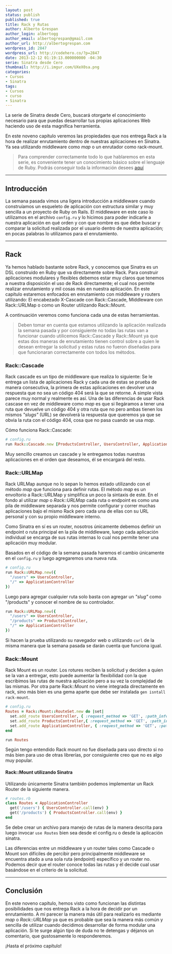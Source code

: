 ```yaml
---
layout: post
status: publish
published: true
title: Rack y Rutas
author: Alberto Grespan
author_login: albertogg
author_email: albertogrespan@gmail.com
author_url: http://albertogrespan.com
wordpress_id: 2847
wordpress_url: http://codehero.co/?p=2847
date: 2013-12-12 01:19:13.000000000 -04:30
serie: Sinatra desde Cero
thumbnail: http://i.imgur.com/UXeX0sa.png
categories:
- Cursos
- Sinatra
tags:
- Cursos
- curso
- Sinatra
---
```

<p>La serie de Sinatra desde Cero, buscará otorgarte el conocimiento necesario para que puedas desarrollar tus propias aplicaciones Web haciendo uso de esta magnifica herramienta.</p>

<p>En este noveno capítulo veremos las propiedades que nos entrega Rack a la hora de realizar enrutamiento dentro de nuestras aplicaciones en Sinatra. Ya sea utilizando middleware como <em>map</em> o un enrutador como rack-mount.</p>

<blockquote>
  <p>Para comprender correctamente todo lo que hablaremos en esta serie, es conveniente tener un conocimiento básico sobre el lenguaje de Ruby. Podrás conseguir toda la información desees <a href="http://codehero.co/category/tutoriales/ruby/">aquí</a></p>
</blockquote>

<hr />

<h2>Introducción</h2>

<p>La semana pasada vimos una ligera introducción a middleware cuando construíamos un esqueleto de aplicación con estructura similar y muy sencilla a un proyecto de Ruby on Rails. El middleware en este caso lo utilizamos en el archivo <code>config.ru</code> y lo hicimos para poder indicarle a nuestra aplicación en qué orden y con que nombre es que debe buscar y comparar la solicitud realizada por el usuario dentro de nuestra aplicación; en pocas palabras lo utilizamos para el enrutamiento.</p>

<hr />

<h2>Rack</h2>

<p>Ya hemos hablado bastante sobre Rack, y conocemos que Sinatra es un DSL construido en Ruby que va directamente sobre Rack. Para construir aplicaciones modulares y flexibles debemos estar muy claros que tenemos a nuestra disposición el uso de Rack directamente; el cual nos permite realizar enrutamiento y mil cosas más en nuestra aplicación. En este capítulo estaremos enfocados en enrutamiento con middleware y routers utilizando: El encabezado X-Cascade con Rack::Cascade, Middleware con Rack::URLMap o como un Router utilizando Rack::Mount.</p>

<p>A continuación veremos como funciona cada una de estas herramientas.</p>

<blockquote>
  <p>Deben tomar en cuenta que estamos utilizando la aplicación realizada la semana pasada y por consiguiente no todas las rutas van a funcionar cuando utilicemos Rack::Cascade y Rack::Mount ya que estas dos maneras de enrutamiento tienen control sobre a quien le desean entregar la solicitud y estas rutas no fueron diseñadas para que funcionaran correctamente con todos los métodos.</p>
</blockquote>

<h3>Rack::Cascade</h3>

<p>Rack cascade es un tipo de middleware que realiza lo siguiente: Se le entrega un lista de aplicaciones Rack y cada una de estas se prueba de manera consecutiva, la primera de estas aplicaciones en devolver una respuesta que no sea un código 404 será la que se retorne. A simple vista parece muy normal y realmente es así. Una de las diferencias de usar Rack cascase en vez de middleware como <em>map</em> es que si llegáramos a tener una ruta que devuelve un código 404 y otra ruta que no pero ambas tienen los mismos <em>"slugs"</em> (URL) se devolverá la respuesta que queremos ya que se obvia la ruta con el código 404, cosa que no pasa cuando se usa <em>map</em>.</p>

<p>Cómo funciona Rack::Cascade:</p>

```ruby
# config.ru
run Rack::Cascade.new [ProductsController, UsersController, ApplicationController]
```

<p>Muy sencillo creamos un cascade y le entregamos todas nuestras aplicaciones en el orden que deseamos, él se encargará del resto.</p>

<h3>Rack::URLMap</h3>

<p>Rack URLMap aunque no lo sepan lo hemos estado utilizando con el método <em>map</em> que funciona para definir rutas. El método <em>map</em> es un envoltorio a Rack::URLMap y simplifica un poco la sintaxis de este. En el fondo al utilizar <em>map</em> o <em>Rack::URLMap</em> cada ruta o endpoint es como una pila de middleware separada y nos permite configurar y correr muchas aplicaciones bajo el mismo Rack pero cada una de ellas con su URL personal y con su propio middleware interno.</p>

<p>Como Sinatra en sí es un router, nosotros únicamente debemos definir un endpoint o ruta principal en la pila de middleware, luego cada aplicación individual se encarga de sus rutas internas lo cual nos permite tener una aplicación muy modular.</p>

<p>Basados en el código de la semana pasada haremos el cambio únicamente en el <code>config.ru</code> y luego agregaremos una nueva ruta.</p>

```ruby
# config.ru
run Rack::URLMap.new({
  "/users" => UsersController,
  "/" => ApplicationController
})
```

<p>Luego para agregar cualquier ruta solo basta con agregar un <em>"slug"</em> como "/products" y conocer el nombre de su controlador.</p>

```ruby
run Rack::URLMap.new({
  "/users" => UsersController,
  "/products" => ProductsController,
  "/" => ApplicationController
})
```

<p>Si hacen la prueba utilizando su navegador web o utilizando <code>curl</code> de la misma manera que la semana pasada se darán cuenta que funciona igual.</p>

<h3>Rack::Mount</h3>

<p>Rack Mount es un router. Los rotures reciben la solicitud y deciden a quien se la van a entregar, esto puede aumentar la flexibilidad con la que escribimos las rutas de nuestra aplicación pero a su vez la complejidad de las mismas. Por otra parte Rack::Mount no viene integrada directamente en rack, sino más bien es una gema aparte que debe ser instalada <code>gen isntall rack-mount</code>.</p>

```ruby
# config.ru
Routes = Rack::Mount::RouteSet.new do |set|
  set.add_route UsersController, { :request_method => 'GET', :path_info => %r{^/users$} }
  set.add_route ProductsController,{ :request_method => 'GET', :path_info => %r{^/products$} }
  set.add_route ApplicationController, { :request_method => 'GET', :path_info => %r{^/$} }
end

run Routes
```

<p>Según tengo entendido Rack mount no fue diseñada para uso directo si no más bien para uso de otras librerías, por consiguiente creo que no es algo muy popular.</p>

<h4>Rack::Mount utilizando Sinatra</h4>

<p>Utilizando únicamente Sinatra también podemos implementar un Rack Router de la siguiente manera.</p>

```ruby
# routes.rb
class Routes < ApplicationController
  get('/users') { UsersController.call(env) }
  get('/products') { ProductsController.call(env) }
end
```

<p>Se debe crear un archivo para manejo de rutas de la manera descrita para luego invocar <code>use Routes</code> bien sea desde el config.ru o desde la aplicación sinatra.</p>

<p>Las diferencias entre un middleware y un router tales como Cascade o Mount son difíciles de percibir pero principalmente middleware se encuentra atado a una sola ruta (endpoint) específico y un router no. Podemos decir que el router conoce todas las rutas y él decide cual usar basándose en el criterio de la solicitud.</p>

<hr />

<h2>Conclusión</h2>

<p>En este noveno capítulo, hemos visto como funcionan las distintas posibilidades que nos entrega Rack a la hora de decidir por un enrutamiento. A mi parecer la manera más útil para realizarlo es mediante <em>map</em> o <em>Rack::URLMap</em> ya que es probable que sea la manera más común y sencilla de utilizar cuando decidimos desarrollar de forma modular una aplicación. Si te surge algún tipo de duda no te detengas y déjanos un comentario, que gustosamente lo responderemos.</p>

<p>¡Hasta el próximo capítulo!</p>
